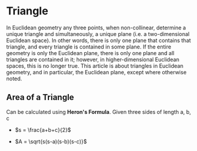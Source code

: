 Triangle
========

In Euclidean geometry any three points, when non-collinear, determine a
unique triangle and simultaneously, a unique plane (i.e. a
two-dimensional Euclidean space). In other words, there is only one
plane that contains that triangle, and every triangle is contained in
some plane. If the entire geometry is only the Euclidean plane, there is
only one plane and all triangles are contained in it; however, in
higher-dimensional Euclidean spaces, this is no longer true. This
article is about triangles in Euclidean geometry, and in particular, the
Euclidean plane, except where otherwise noted.

Area of a Triangle
------------------

Can be calculated using **Heron's Formula**. Given three sides of length
a, b, c

-   $s = \frac{a+b+c}{2}$

-   $A = \sqrt{s(s-a)(s-b)(s-c)}$



